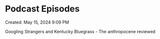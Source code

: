 # Podcast Episodes

Created: May 15, 2024 9:09 PM

Googling Strangers and Kentucky Bluegrass - The anthropocene reviewed